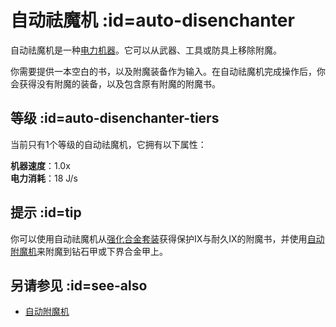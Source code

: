 # 自动祛魔机 :id=auto-disenchanter

自动祛魔机是一种[电力机器](/Electric-Machines#machines)。它可以从武器、工具或防具上移除附魔。

你需要提供一本空白的书，以及附魔装备作为输入。在自动祛魔机完成操作后，你会获得没有附魔的装备，以及包含原有附魔的附魔书。

## 等级 :id=auto-disenchanter-tiers

当前只有1个等级的自动祛魔机，它拥有以下属性： 

**机器速度**：1.0x  
**电力消耗**：18 J/s  

## 提示 :id=tip

你可以使用自动祛魔机从[强化合金套装](/Armor#reinforced-armor-set)获得保护IX与耐久IX的附魔书，并使用[自动附魔机](/Auto-Enchanter)来附魔到钻石甲或下界合金甲上。

## 另请参见 :id=see-also

- [自动附魔机](/Auto-Enchanter)
